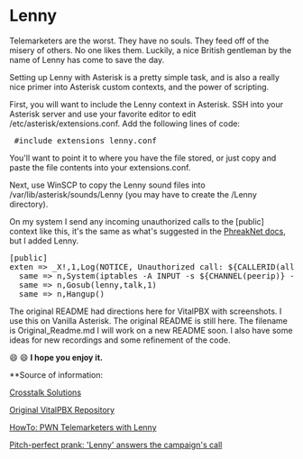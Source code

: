 # Lenny
Telemarketers are the worst. They have no souls. They feed off of the misery of others. No one likes them. Luckily, a nice British gentleman by the name of Lenny has come to save the day.

Setting up Lenny with Asterisk is a pretty simple task, and is also a really nice primer into Asterisk custom contexts, and the power of scripting.

First, you will want to include the Lenny context in Asterisk. SSH into your Asterisk server and use your favorite editor to edit /etc/asterisk/extensions.conf. Add the following lines of code:

<pre>
 #include extensions_lenny.conf 
</pre>

You'll want to point it to where you have the file stored, or just copy and paste the file contents into your extensions.conf.

Next, use WinSCP to copy the Lenny sound files into /var/lib/asterisk/sounds/Lenny
(you may have to create the /Lenny directory).

On my system I send any incoming unauthorized calls to the [public] context like this, it's the same as what's suggested in the [PhreakNet docs](https://docs.phreaknet.org/), but I added Lenny.

<pre>
[public]
exten => _X!,1,Log(NOTICE, Unauthorized call: ${CALLERID(all)} at "${CHANNEL(peerip)}" to ${EXTEN})
  same => n,System(iptables -A INPUT -s ${CHANNEL(peerip)} -j DROP)
  same => n,Gosub(lenny,talk,1)
  same => n,Hangup()
</pre>

The original README had directions here for VitalPBX with screenshots. I use this on Vanilla Asterisk. The original README is still here. The filename is Original_Readme.md 
I will work on a new README soon. I also have some ideas for new recordings and some refinement of the code. 

:smile: :smile: **I hope you enjoy it.**

**Source of information:

[Crosstalk Solutions](https://crosstalksolutions.com/howto-pwn-telemarketers-with-lenny/)

[Original VitalPBX Repository](https://github.com/VitalPBX/Telemarketers-with-Lenny)

[HowTo: PWN Telemarketers with Lenny](https://www.youtube.com/watch?v=RRhRImp6kKQ)

[Pitch-perfect prank: 'Lenny' answers the campaign's call](https://ottawacitizen.com/news/local-news/pitch-perfect-prank-lenny-answers-the-politicians-call)
